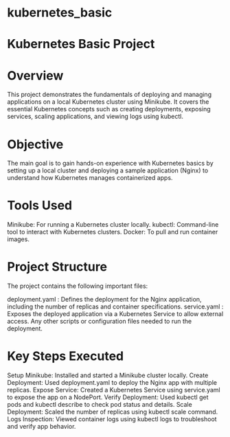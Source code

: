 # kubernetes_basic
# Kubernetes Basic Project

# Overview
This project demonstrates the fundamentals of deploying and managing applications on a local Kubernetes cluster using Minikube. It covers the essential Kubernetes concepts such as creating deployments, exposing services, scaling applications, and viewing logs using kubectl.

# Objective
The main goal is to gain hands-on experience with Kubernetes basics by setting up a local cluster and deploying a sample application (Nginx) to understand how Kubernetes manages containerized apps.

# Tools Used
Minikube: For running a Kubernetes cluster locally.
kubectl: Command-line tool to interact with Kubernetes clusters.
Docker: To pull and run container images.

# Project Structure
The project contains the following important files:

deployment.yaml : Defines the deployment for the Nginx application, including the number of replicas and container specifications.
service.yaml : Exposes the deployed application via a Kubernetes Service to allow external access.
Any other scripts or configuration files needed to run the deployment.

# Key Steps Executed
Setup Minikube: Installed and started a Minikube cluster locally.
Create Deployment: Used deployment.yaml to deploy the Nginx app with multiple replicas.
Expose Service: Created a Kubernetes Service using service.yaml to expose the app on a NodePort.
Verify Deployment: Used kubectl get pods and kubectl describe to check pod status and details.
Scale Deployment: Scaled the number of replicas using kubectl scale command.
Logs Inspection: Viewed container logs using kubectl logs to troubleshoot and verify app behavior.

